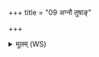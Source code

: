 +++
title = "09 अग्नौ तुषाङ्"

+++
<details><summary>मूलम् (WS)</summary>

अग्नौ तुषाङ् आ वप जातवेदसि परः कम्बुकानप मृड्ढ्येतान् ।  
एतं शुश्रुम गृहराजस्य भागमथो विद्म निर्ऋतेर्भागधेयम्॥ ९ ॥  
श्राम्यतः पचत एति सुन्वतः स्वर्गं लोकमधिरोहयैनम्।  
येन रोहात् परमापद्य यद्वयः उत्तमं नाकं परमं व्योम ॥ १० ॥
</details>